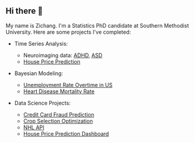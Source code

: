 ## Hi there 👋

My name is Zichang. I'm a Statistics PhD candidate at Southern Methodist University. Here are some projects I've completed:

<!--  Research: high-dimensional time series analysis focusing on developmental disorders. --> 
- Time Series Analysis:

  * Neuroimaging data: [ADHD](https://github.com/Zichang23/adhd), [ASD](https://github.com/Zichang23/fmri)
  * [House Price Prediction](https://github.com/Zichang23/PredictHousePrice)

- Bayesian Modeling:

  * [Unemployment Rate Overtime in US](https://github.com/Zichang23/BayesModel)
  * [Heart Disease Mortality Rate](https://github.com/Zichang23/BayesianCardiology)
      
- Data Science Projects:

  * [Credit Card Fraud Prediction](https://github.com/Zichang23/credit_fraud)
  * [Crop Selection Optimization](https://github.com/Zichang23/sklearn_predict)
  * [NHL API](https://github.com/Zichang23/Project-1)
  * [House Price Prediction Dashboard](https://github.com/Zichang23/Project-3)

<!--    
 * [Bike Sharing Prediction](https://github.com/AlexSelwaeh/ST558Project2)
      

#### Current Research

I specialize in high-dimensional time series analysis focusing on developmental disorders (ASD and ADHD). My research employs advanced spectral analysis techniques and custom visualization tools to extract meaningful patterns from complex datasets.

#### Technical Contributions

I have developed and maintain several R functions that implement novel analytical methods for neurological time series data. These tools facilitate robust statistical inference in high-dimensional spaces while ensuring computational efficiency.


**Zichang23/zichang23** is a ✨ _special_ ✨ repository because its `README.md` (this file) appears on your GitHub profile.

Here are some ideas to get you started:

- 🔭 I’m currently working on ...
- 🌱 I’m currently learning ...
- 👯 I’m looking to collaborate on ...
- 🤔 I’m looking for help with ...
- 💬 Ask me about ...
- 📫 How to reach me: ...
- 😄 Pronouns: ...
- ⚡ Fun fact: ...
-->
